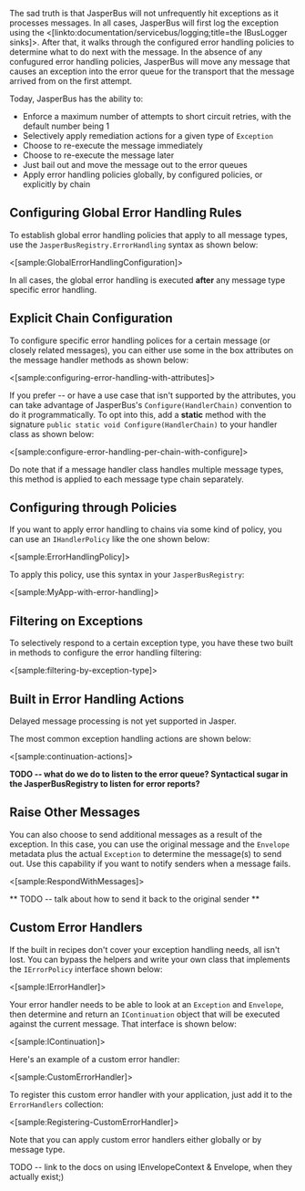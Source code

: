 <!--title: Error Handling-->


The sad truth is that JasperBus will not unfrequently hit exceptions as it processes messages. In all cases, JasperBus will first log the exception using the <[linkto:documentation/servicebus/logging;title=the IBusLogger sinks]>. After that, it walks through the configured error handling policies to
determine what to do next with the message. In the absence of any confugured error handling policies,
JasperBus will move any message that causes an exception into the error queue for the
transport that the message arrived from on the first attempt.

Today, JasperBus has the ability to:

* Enforce a maximum number of attempts to short circuit retries, with the default number being 1
* Selectively apply remediation actions for a given type of `Exception` 
* Choose to re-execute the message immediately
* Choose to re-execute the message later
* Just bail out and move the message out to the error queues
* Apply error handling policies globally, by configured policies, or explicitly by chain


## Configuring Global Error Handling Rules

To establish global error handling policies that apply to all message types, use the 
`JasperBusRegistry.ErrorHandling` syntax as shown below:

<[sample:GlobalErrorHandlingConfiguration]>

In all cases, the global error handling is executed **after** any message type specific error handling.


## Explicit Chain Configuration

To configure specific error handling polices for a certain message (or closely related messages),
you can either use some in the box attributes on the message handler methods as shown below:

<[sample:configuring-error-handling-with-attributes]>

If you prefer -- or have a use case that isn't supported by the attributes, you can take advantage of
JasperBus's `Configure(HandlerChain)` convention to do it programmatically. To opt into this, add
a **static** method with the signature `public static void Configure(HandlerChain)` to your handler class
as shown below:

<[sample:configure-error-handling-per-chain-with-configure]>

Do note that if a message handler class handles multiple message types, this method is applied to each
message type chain separately.


## Configuring through Policies

If you want to apply error handling to chains via some kind of policy, you can use an `IHandlerPolicy`
like the one shown below:

<[sample:ErrorHandlingPolicy]>

To apply this policy, use this syntax in your `JasperBusRegistry`:

<[sample:MyApp-with-error-handling]>

## Filtering on Exceptions

To selectively respond to a certain exception type, you have these two built in methods to configure
the error handling filtering:

<[sample:filtering-by-exception-type]>

## Built in Error Handling Actions

<div class="alert alert-warning">Delayed message processing is not yet supported in Jasper.</div>


The most common exception handling actions are shown below:

<[sample:continuation-actions]>

**TODO -- what do we do to listen to the error queue? Syntactical sugar in the JasperBusRegistry to listen for error reports?**



## Raise Other Messages

You can also choose to send additional messages as a result of the exception. In this case, you can
use the original message and the `Envelope` metadata plus the actual `Exception` to determine the
message(s) to send out. Use this capability if you want to notify senders when a message fails.

<[sample:RespondWithMessages]>

** TODO -- talk about how to send it back to the original sender **

## Custom Error Handlers

If the built in recipes don't cover your exception handling needs, all isn't lost. You can bypass
the helpers and write your own class that implements the `IErrorPolicy` interface shown below:

<[sample:IErrorHandler]>

Your error handler needs to be able to look at an `Exception` and `Envelope`, then determine and return
an `IContinuation` object that will be executed against the current message. That interface is shown below:

<[sample:IContinuation]>

Here's an example of a custom error handler:

<[sample:CustomErrorHandler]>

To register this custom error handler with your application, just add it to the `ErrorHandlers` collection:

<[sample:Registering-CustomErrorHandler]>

Note that you can apply custom error handlers either globally or by message type.

TODO -- link to the docs on using IEnvelopeContext & Envelope, when they actually exist;)
